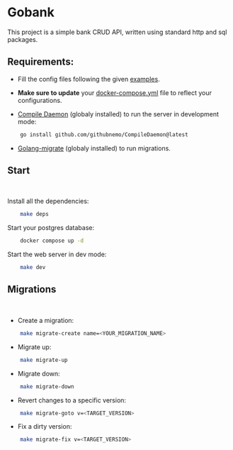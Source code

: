 # Gobank

This project is a simple bank CRUD API, written using standard http and sql packages.

## Requirements:

- Fill the config files following the given [examples](./config/config.development.example.json).

- **Make sure to update** your [docker-compose.yml](./docker-compose.yml) file to reflect your configurations.

- [Compile Daemon](https://github.com/githubnemo/CompileDaemon) (globaly installed) to run the server in development mode:

```bash
    go install github.com/githubnemo/CompileDaemon@latest
```

- [Golang-migrate](https://github.com/golang-migrate/migrate) (globaly installed) to run migrations.

## Start

<br>

Install all the dependencies:

```bash
    make deps
```

Start your postgres database:

```bash
    docker compose up -d
```

Start the web server in dev mode:

```bash
    make dev
```

## Migrations

<br>

- Create a migration:

```bash
    make migrate-create name=<YOUR_MIGRATION_NAME>
```

- Migrate up:

```bash
    make migrate-up
```

- Migrate down:

```bash
    make migrate-down
```

- Revert changes to a specific version:

```bash
    make migrate-goto v=<TARGET_VERSION>
```

- Fix a dirty version:

```bash
    make migrate-fix v=<TARGET_VERSION>
```
